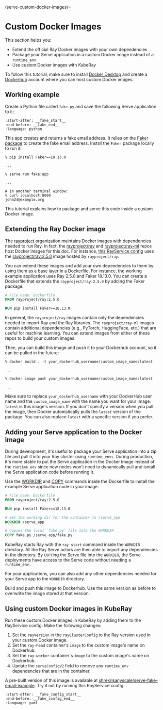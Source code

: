 (serve-custom-docker-images)=

# Custom Docker Images

This section helps you:

* Extend the official Ray Docker images with your own dependencies
* Package your Serve application in a custom Docker image instead of a `runtime_env`
* Use custom Docker images with KubeRay

To follow this tutorial, make sure to install [Docker Desktop](https://docs.docker.com/engine/install/) and create a [Dockerhub](https://hub.docker.com/) account where you can host custom Docker images.

## Working example

Create a Python file called `fake.py` and save the following Serve application to it:

```{literalinclude} ../doc_code/fake_email_creator.py
:start-after: __fake_start__
:end-before: __fake_end__
:language: python
```

This app creates and returns a fake email address. It relies on the [Faker package](https://github.com/joke2k/faker) to create the fake email address. Install the `Faker` package locally to run it:

```console
% pip install Faker==18.13.0

...

% serve run fake:app

...

# In another terminal window:
% curl localhost:8000
john24@example.org
```

This tutorial explains how to package and serve this code inside a custom Docker image.

## Extending the Ray Docker image

The [rayproject](https://hub.docker.com/u/rayproject) organization maintains Docker images with dependencies needed to run Ray. In fact, the [rayproject/ray](https://hub.docker.com/r/rayproject/ray) and [rayproject/ray-ml](https://hub.docker.com/r/rayproject/ray-ml) repos host Docker images for this doc. For instance, [this RayService config](https://github.com/ray-project/kuberay/blob/release-0.6/ray-operator/config/samples/ray_v1alpha1_rayservice.yaml) uses the [rayproject/ray:2.5.0](https://hub.docker.com/layers/rayproject/ray/2.5.0/images/sha256-cb53dcc21af8f913978fd2a3fc57c812f87d99e0b40db6a42ccd6f43eca11281) image hosted by `rayproject/ray`.

You can extend these images and add your own dependencies to them by using them as a base layer in a Dockerfile. For instance, the working example application uses Ray 2.5.0 and Faker 18.13.0. You can create a Dockerfile that extends the `rayproject/ray:2.5.0` by adding the Faker package:

```dockerfile
# File name: Dockerfile
FROM rayproject/ray:2.5.0

RUN pip install Faker==18.13.0
```

In general, the `rayproject/ray` images contain only the dependencies needed to import Ray and the Ray libraries. The `rayproject/ray-ml` images contain additional dependencies (e.g., PyTorch, HuggingFace, etc.) that are useful for machine learning. You can extend images from either of these repos to build your custom images.

Then, you can build this image and push it to your Dockerhub account, so it can be pulled in the future:

```console
% docker build . -t your_dockerhub_username/custom_image_name:latest

...

% docker image push your_dockerhub_username/custom_image_name:latest

...
```

Make sure to replace `your_dockerhub_username` with your DockerHub user name and the `custom_image_name` with the name you want for your image. `latest` is this image's version. If you don't specify a version when you pull the image, then Docker automatically pulls the `latest` version of the package. You can also replace `latest` with a specific version if you prefer.

## Adding your Serve application to the Docker image

During development, it's useful to package your Serve application into a zip file and pull it into your Ray cluster using `runtime_envs`. During production, it's more stable to put the Serve application in the Docker image instead of the `runtime_env` since new nodes won't need to dynamically pull and isntall the Serve application code before running it.

Use the [WORKDIR](https://docs.docker.com/engine/reference/builder/#workdir) and [COPY](https://docs.docker.com/engine/reference/builder/#copy) commands inside the Dockerfile to install the example Serve application code in your image:

```dockerfile
# File name: Dockerfile
FROM rayproject/ray:2.5.0

RUN pip install Faker==18.13.0

# Set the working dir for the container to /serve_app
WORKDIR /serve_app

# Copies the local `fake.py` file into the WORKDIR
COPY fake.py /serve_app/fake.py
```

KubeRay starts Ray with the `ray start` command inside the `WORKDIR` directory. All the Ray Serve actors are then able to import any dependencies in the directory. By `COPY`ing the Serve file into the `WORKDIR`, the Serve deployments have access to the Serve code without needing a `runtime_env.`

For your applications, you can also add any other dependencies needed for your Serve app to the `WORKDIR` directory.

Build and push this image to Dockerhub. Use the same version as before to overwrite the image stored at that version.

## Using custom Docker images in KubeRay

Run these custom Docker images in KubeRay by adding them to the RayService config. Make the following changes:

1. Set the `rayVersion` in the `rayClusterConfig` to the Ray version used in your custom Docker image.
2. Set the `ray-head` container's `image` to the custom image's name on Dockerhub.
3. Set the `ray-worker` container's `image` to the custom image's name on Dockerhub.
4. Update the  `serveConfigV2` field to remove any `runtime_env` dependencies that are in the container.

A pre-built version of this image is available at [shrekrisanyscale/serve-fake-email-example](https://hub.docker.com/r/shrekrisanyscale/serve-fake-email-example). Try it out by running this RayService config:

```{literalinclude} ../doc_code/fake_email_creator.yaml
:start-after: __fake_config_start__
:end-before: __fake_config_end__
:language: yaml
```
